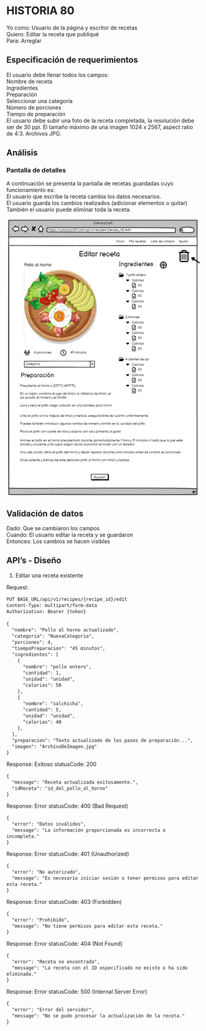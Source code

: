 # HISTORIA 80 
Yo como: Usuario de la página y escritor de recetas<br>
Quiero: Editar la receta que publiqué<br>
Para: Arreglar <br>

## Especificación de requerimientos
El usuario debe llenar todos los campos:<br>
Nombre de receta<br>
Ingredientes<br>
Preparación<br>
Seleccionar una categoría<br>
Número de porciones <br>
Tiempo de preparación<br>
El usuario debe subir una foto de la receta completada, la resolución debe ser de 30 ppi. El tamaño máximo de una imagen 1024 x 2567, aspect ratio de 4:3. Archivos JPG.<br>
## Análisis
### Pantalla de detalles
A continuación se presenta la pantalla de recetas guardadas cuyo funcionamiento es:<br>
El usuario que escribe la receta cambia los datos necesarios.<br>
El usuario guarda los cambios realizados (adicionar elementos o quitar)<br>
También el usuario puede eliminar toda la receta.<br>

![Alt text](/historias/imagenes/editar_receta.png)

## Validación de datos
Dado: Que se cambiaron los campos<br>
Cuando: El usuario editar la receta y se guardaron<br>
Entonces: Los cambios se hacen visibles <br>

## API’s - Diseño
1. Editar una receta existente

Request:
```
PUT BASE_URL/api/v1/recipes/{recipe_id}/edit
Content-Type: multipart/form-data
Authorization: Bearer {token}

{
  "nombre": "Pollo al horno actualizado",
  "categoria": "NuevaCategoria", 
  "porciones": 4,
  "tiempoPreparacion": "45 minutos",
  "ingredientes": [
    {
      "nombre": "pollo entero",
      "cantidad": 1,
      "unidad": "unidad",
      "calorias": 50
    },
    {
      "nombre": "salchicha",
      "cantidad": 5,
      "unidad": "unidad",
      "calorias": 40
    },
  ],
  "preparacion": "Texto actualizado de los pasos de preparación...",
  "imagen": "ArchivoDeImagen.jpg"
}
```

Response: Exitoso statusCode: 200
```
{
  "message": "Receta actualizada exitosamente.",
  "idReceta": "id_del_pollo_al_horno"
}
```

Response: Error statusCode: 400 (Bad Request)
```
{
  "error": "Datos inválidos",
  "message": "La información proporcionada es incorrecta o incompleta."
}
```

Response: Error statusCode: 401 (Unauthorized)
```
{
  "error": "No autorizado",
  "message": "Es necesario iniciar sesión o tener permisos para editar esta receta."
}
```

Response: Error statusCode: 403 (Forbidden)
```
{
  "error": "Prohibido",
  "message": "No tiene permisos para editar esta receta."
}
```

Response: Error statusCode: 404 (Not Found)
```
{
  "error": "Receta no encontrada",
  "message": "La receta con el ID especificado no existe o ha sido eliminada."
}
```

Response: Error statusCode: 500 (Internal Server Error)
```
{
  "error": "Error del servidor",
  "message": "No se pudo procesar la actualización de la receta."
}
```


